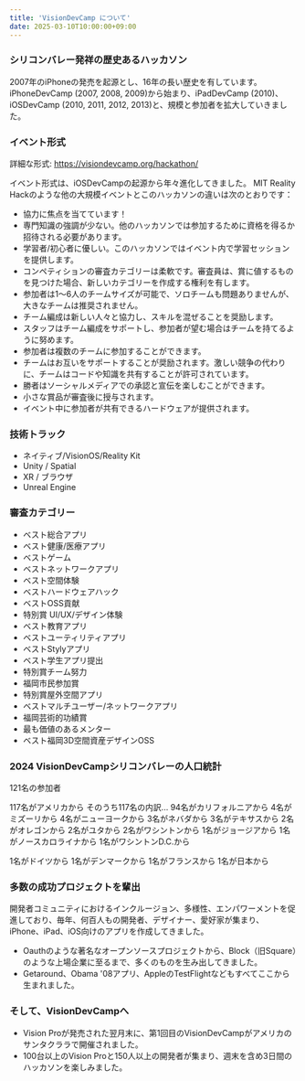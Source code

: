 ```yaml
---
title: 'VisionDevCamp について'
date: 2025-03-10T10:00:00+09:00
---
```


### シリコンバレー発祥の歴史あるハッカソン

2007年のiPhoneの発売を起源とし、16年の長い歴史を有しています。
iPhoneDevCamp (2007, 2008, 2009)から始まり、iPadDevCamp (2010)、iOSDevCamp (2010, 2011, 2012, 2013)と、規模と参加者を拡大していきました。

### イベント形式

詳細な形式: https://visiondevcamp.org/hackathon/

イベント形式は、iOSDevCampの起源から年々進化してきました。
MIT Reality Hackのような他の大規模イベントとこのハッカソンの違いは次のとおりです：

-   協力に焦点を当てています！
-   専門知識の強調が少ない。他のハッカソンでは参加するために資格を得るか招待される必要があります。
-   学習者/初心者に優しい。このハッカソンではイベント内で学習セッションを提供します。
-   コンペティションの審査カテゴリーは柔軟です。審査員は、賞に値するものを見つけた場合、新しいカテゴリーを作成する権利を有します。
-   参加者は1〜6人のチームサイズが可能で、ソロチームも問題ありませんが、大きなチームは推奨されません。
-   チーム編成は新しい人々と協力し、スキルを混ぜることを奨励します。
-   スタッフはチーム編成をサポートし、参加者が望む場合はチームを持てるように努めます。
-   参加者は複数のチームに参加することができます。
-   チームはお互いをサポートすることが奨励されます。激しい競争の代わりに、チームはコードや知識を共有することが許可されています。
-   勝者はソーシャルメディアでの承認と宣伝を楽しむことができます。
-   小さな賞品が審査後に授与されます。
-   イベント中に参加者が共有できるハードウェアが提供されます。

### 技術トラック

-   ネイティブ/VisionOS/Reality Kit
-   Unity / Spatial
-   XR / ブラウザ
-   Unreal Engine

### 審査カテゴリー

-   ベスト総合アプリ
-   ベスト健康/医療アプリ
-   ベストゲーム
-   ベストネットワークアプリ
-   ベスト空間体験
-   ベストハードウェアハック
-   ベストOSS貢献
-   特別賞 UI/UX/デザイン体験
-   ベスト教育アプリ
-   ベストユーティリティアプリ
-   ベストStylyアプリ
-   ベスト学生アプリ提出
-   特別賞チーム努力
-   福岡市民参加賞
-   特別賞屋外空間アプリ
-   ベストマルチユーザー/ネットワークアプリ
-   福岡芸術的功績賞
-   最も価値のあるメンター
-   ベスト福岡3D空間資産デザインOSS

### 2024 VisionDevCampシリコンバレーの人口統計

121名の参加者

117名がアメリカから
そのうち117名の内訳...
94名がカリフォルニアから
4名がミズーリから
4名がニューヨークから
3名がネバダから
3名がテキサスから
2名がオレゴンから
2名がユタから
2名がワシントンから
1名がジョージアから
1名がノースカロライナから
1名がワシントンD.C.から

1名がドイツから
1名がデンマークから
1名がフランスから
1名が日本から

### 多数の成功プロジェクトを輩出

開発者コミュニティにおけるインクルージョン、多様性、エンパワーメントを促進しており、毎年、何百人もの開発者、デザイナー、愛好家が集まり、iPhone、iPad、iOS向けのアプリを作成してきました。

-   Oauthのような著名なオープンソースプロジェクトから、Block（旧Square）のような上場企業に至るまで、多くのものを生み出してきました。
-   Getaround、Obama '08アプリ、AppleのTestFlightなどもすべてここから生まれました。

### そして、VisionDevCampへ

-   Vision Proが発売された翌月末に、第1回目のVisionDevCampがアメリカのサンタクララで開催されました。
-   100台以上のVision Proと150人以上の開発者が集まり、週末を含め3日間のハッカソンを楽しみました。
